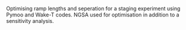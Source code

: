 Optimising ramp lengths and seperation for a staging experiment using Pymoo and Wake-T codes. NGSA used for optimisation in addition to a sensitivity analysis. 
